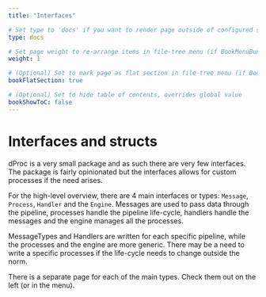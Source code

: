 ```yaml
---
title: "Interfaces"

# Set type to 'docs' if you want to render page outside of configured section or if you render section other than 'docs'
type: docs

# Set page weight to re-arrange items in file-tree menu (if BookMenuBundle not set)
weight: 1

# (Optional) Set to mark page as flat section in file-tree menu (if BookMenuBundle not set)
bookFlatSection: true

# (Optional) Set to hide table of contents, overrides global value
bookShowToC: false
---
```


# Interfaces and structs

dProc is a very small package and as such there are very few interfaces. The package is fairly opinionated but the interfaces allows for custom processes if the need arises.

For the high-level overview, there are 4 main interfaces or types: `Message`, `Process`, `Handler` and the `Engine`. Messages are used to pass data through the pipeline, processes handle the pipeline life-cycle, handlers handle the messages and the engine manages all the processes.

MessageTypes and Handlers are written for each specific pipeline, while the processes and the engine are more generic. There may be a need to write a specific processes if the life-cycle needs to change outside the norm.

There is a separate page for each of the main types. Check them out on the left (or in the menu).

